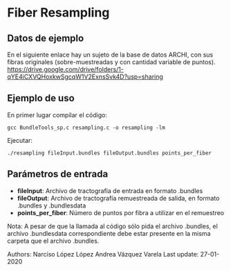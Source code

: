 Fiber Resampling
======================
## Datos de ejemplo
En el siguiente enlace hay un sujeto de la base de datos ARCHI, con sus fibras originales (sobre-muestreadas y con cantidad variable de puntos).
https://drive.google.com/drive/folders/1-qYE4iCXVQHoxkwSgcqW1V2ExnsSvk4D?usp=sharing

## Ejemplo de uso

En primer lugar compilar el código:
```
gcc BundleTools_sp.c resampling.c -o resampling -lm
```
Ejecutar:
```
./resampling fileInput.bundles fileOutput.bundles points_per_fiber
```
## Parámetros de entrada
- **fileInput**: Archivo de tractografía de entrada en formato .bundles
- **fileOutput**: Archivo de tractografía remuestreada de salida, en formato .bundles y .bundlesdata
- **points_per_fiber**: Número de puntos por fibra a utilizar en el remuestreo

Nota: A pesar de que la llamada al código sólo pida el archivo .bundles, el archivo .bundlesdata correspondiente debe estar presente en la misma carpeta que el archivo .bundles.

Authors:
Narciso López López
Andrea Vázquez Varela
Last update: 27-01-2020
